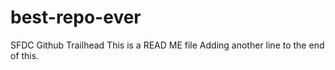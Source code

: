 # best-repo-ever
SFDC Github Trailhead
This is a READ ME file
Adding another line to the end of this.
